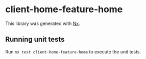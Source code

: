 # client-home-feature-home

This library was generated with [Nx](https://nx.dev).

## Running unit tests

Run `nx test client-home-feature-home` to execute the unit tests.
